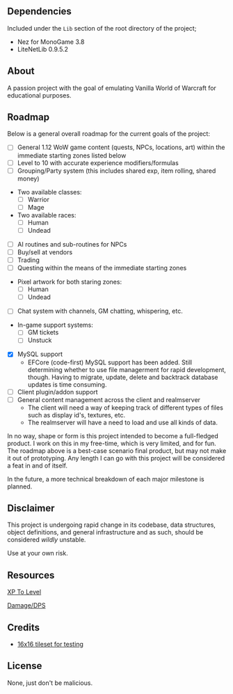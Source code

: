 ## Dependencies
Included under the `Lib` section of the root directory of the project;
- Nez for MonoGame 3.8
- LiteNetLib 0.9.5.2

## About
A passion project with the goal of emulating Vanilla World of Warcraft for educational purposes.

## Roadmap
Below is a general overall roadmap for the current goals of the project:

- [ ] General 1.12 WoW game content (quests, NPCs, locations, art) within the immediate starting zones listed below
- [ ] Level to 10 with accurate experience modifiers/formulas
- [ ] Grouping/Party system (this includes shared exp, item rolling, shared money)
- Two available classes:
	- [ ] Warrior
	- [ ] Mage
- Two available races:
	- [ ] Human
	- [ ] Undead
- [ ] AI routines and sub-routines for NPCs
- [ ] Buy/sell at vendors
- [ ] Trading
- [ ] Questing within the means of the immediate starting zones
- Pixel artwork for both staring zones:
	- [ ] Human
	- [ ] Undead
- [ ] Chat system with channels, GM chatting, whispering, etc.
- In-game support systems:
	- [ ] GM tickets
	- [ ] Unstuck
- [x] MySQL support
	- EFCore (code-first) MySQL support has been added. Still determining whether to use file managerment for rapid development, though. 
	Having to migrate, update, delete and backtrack database updates is time consuming.
- [ ] Client plugin/addon support
- [ ] General content management across the client and realmserver
	- The client will need a way of keeping track of different types of files such as display id's, textures, etc.
	- The realmserver will have a need to load and use all kinds of data.

In no way, shape or form is this project intended to become a full-fledged product. I work on this in my free-time, which is very limited, and for fun. 
The roadmap above is a best-case scenario final product, but may not make it out of prototyping. Any length I can go with this project will be considered a feat in and of itself.

In the future, a more technical breakdown of each major milestone is planned.

## Disclaimer
This project is undergoing rapid change in its codebase, data structures, object definitions, and general infrastructure and as such, should be considered *wildly* unstable.

Use at your own risk.

## Resources
[XP To Level](https://wowwiki-archive.fandom.com/wiki/Formulas:XP_To_Level)

[Damage/DPS](https://vanilla-wow-archive.fandom.com/wiki/Damage_per_second)

## Credits
- [16x16 tileset for testing](https://wildlifestudios.itch.io/free-16x16-tileset-pixel-art) 

## License
None, just don't be malicious.
